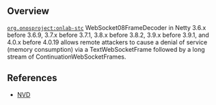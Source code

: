 ## Overview
[`org.onosproject:onlab-stc`](http://search.maven.org/#search%7Cga%7C1%7Ca%3A%22onlab-stc%22)
WebSocket08FrameDecoder in Netty 3.6.x before 3.6.9, 3.7.x before 3.7.1, 3.8.x before 3.8.2, 3.9.x before 3.9.1, and 4.0.x before 4.0.19 allows remote attackers to cause a denial of service (memory consumption) via a TextWebSocketFrame followed by a long stream of ContinuationWebSocketFrames.

## References
- [NVD](https://web.nvd.nist.gov/view/vuln/detail?vulnId=CVE-2014-0193)
